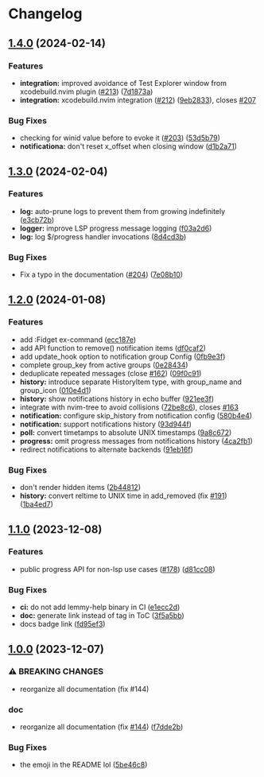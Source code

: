 # Changelog

## [1.4.0](https://github.com/j-hui/fidget.nvim/compare/v1.3.0...v1.4.0) (2024-02-14)


### Features

* **integration:** improved avoidance of Test Explorer window from xcodebuild.nvim plugin ([#213](https://github.com/j-hui/fidget.nvim/issues/213)) ([7d1873a](https://github.com/j-hui/fidget.nvim/commit/7d1873ae12fb9db75edaedd298c2155b1efa96ad))
* **integration:** xcodebuild.nvim integration ([#212](https://github.com/j-hui/fidget.nvim/issues/212)) ([9eb2833](https://github.com/j-hui/fidget.nvim/commit/9eb28334191033e439b34dfa580c3bf5cd9dd5fa)), closes [#207](https://github.com/j-hui/fidget.nvim/issues/207)


### Bug Fixes

* checking for winid value before to evoke it ([#203](https://github.com/j-hui/fidget.nvim/issues/203)) ([53d5b79](https://github.com/j-hui/fidget.nvim/commit/53d5b7959163d7ce5f31893a3be6bb845ee5fd80))
* **notificationa:** don't reset x_offset when closing window ([d1b2a71](https://github.com/j-hui/fidget.nvim/commit/d1b2a7147b5e51238830d939d2fcab12f08c38fb))

## [1.3.0](https://github.com/j-hui/fidget.nvim/compare/v1.2.0...v1.3.0) (2024-02-04)


### Features

* **log:** auto-prune logs to prevent them from growing indefinitely ([e3cb72b](https://github.com/j-hui/fidget.nvim/commit/e3cb72b67924ed2f7d63fc383be2892ae830016f))
* **logger:** improve LSP progress message logging ([f03a2d6](https://github.com/j-hui/fidget.nvim/commit/f03a2d6c8cebc23c1cc646efddcaa312dbfacc06))
* **log:** log $/progress handler invocations ([8d4cd3b](https://github.com/j-hui/fidget.nvim/commit/8d4cd3beb512d347ba95958e4fa7d177ad832d44))


### Bug Fixes

* Fix a typo in the documentation ([#204](https://github.com/j-hui/fidget.nvim/issues/204)) ([7e08b10](https://github.com/j-hui/fidget.nvim/commit/7e08b105d59a325368c9d4bd0fc5e16a0518e8a8))

## [1.2.0](https://github.com/j-hui/fidget.nvim/compare/v1.1.0...v1.2.0) (2024-01-08)


### Features

* add :Fidget ex-command ([ecc187e](https://github.com/j-hui/fidget.nvim/commit/ecc187e8bba63babc731346ecaf83f83064484cf))
* add API function to remove() notification items ([df0caf2](https://github.com/j-hui/fidget.nvim/commit/df0caf2e4cf66a984325e4cca3c3e55422d67cd1))
* add update_hook option to notification group Config ([0fb9e3f](https://github.com/j-hui/fidget.nvim/commit/0fb9e3ffd3e3b8f40dbf527d59b7a7980f2e417e))
* complete group_key from active groups ([0e28434](https://github.com/j-hui/fidget.nvim/commit/0e28434907a347d265b7fcc78758ab330dca9877))
* deduplicate repeated messages (close [#162](https://github.com/j-hui/fidget.nvim/issues/162)) ([09f0c91](https://github.com/j-hui/fidget.nvim/commit/09f0c91d23c3e5939f79c80be2e7bc448d3cbc7d))
* **history:** introduce separate HistoryItem type, with group_name and group_icon ([010e4d1](https://github.com/j-hui/fidget.nvim/commit/010e4d131bb50013df791f6d94c1af67c289a57a))
* **history:** show notifications history in echo buffer ([921ee3f](https://github.com/j-hui/fidget.nvim/commit/921ee3f38985967b8654eaf4357089a634530e9a))
* integrate with nvim-tree to avoid collisions ([72be8c6](https://github.com/j-hui/fidget.nvim/commit/72be8c6b99c8b04c961a71c2a14464bfe5a63faf)), closes [#163](https://github.com/j-hui/fidget.nvim/issues/163)
* **notification:** configure skip_history from notification config ([580b4e4](https://github.com/j-hui/fidget.nvim/commit/580b4e4ceca2f474be78101b480eb523efe30406))
* **notification:** support notifications history ([93d944f](https://github.com/j-hui/fidget.nvim/commit/93d944fd77bd2b6f0a7f6d1a30c8bc0aa5803191))
* **poll:** convert timetamps to absolute UNIX timestamps ([9a8c672](https://github.com/j-hui/fidget.nvim/commit/9a8c6724c2984cb27052fa29c5937d311e59bf01))
* **progress:** omit progress messages from notifications history ([4ca2fb1](https://github.com/j-hui/fidget.nvim/commit/4ca2fb1fadea9fbf7203cc4a04d247eb00edd7bd))
* redirect notifications to alternate backends ([91eb16f](https://github.com/j-hui/fidget.nvim/commit/91eb16fe08d92c742b0aff3ef0d72a7c37e89a6d))


### Bug Fixes

* don't render hidden items ([2b44812](https://github.com/j-hui/fidget.nvim/commit/2b44812d87f991161500fb08d1206b9ea4d4bcc2))
* **history:** convert reltime to UNIX time in add_removed  (fix [#191](https://github.com/j-hui/fidget.nvim/issues/191)) ([1ba4ed7](https://github.com/j-hui/fidget.nvim/commit/1ba4ed7e4ee114df803ccda7ffedaf7ad2c26239))

## [1.1.0](https://github.com/j-hui/fidget.nvim/compare/v1.0.0...v1.1.0) (2023-12-08)


### Features

* public progress API for non-lsp use cases ([#178](https://github.com/j-hui/fidget.nvim/issues/178)) ([d81cc08](https://github.com/j-hui/fidget.nvim/commit/d81cc087da109b53b0d067203402a34503e45ccb))


### Bug Fixes

* **ci:** do not add lemmy-help binary in CI ([e1ecc2d](https://github.com/j-hui/fidget.nvim/commit/e1ecc2deb095d29eb2256bebc6c596fd486a8586))
* **doc:** generate link instead of tag in ToC ([3f5a5bb](https://github.com/j-hui/fidget.nvim/commit/3f5a5bbf57cf286f4369a273a0a44f442be79c32))
* docs badge link ([fd95ef3](https://github.com/j-hui/fidget.nvim/commit/fd95ef3799e6b9b412a6966b14a0902457d6d0d2))

## [1.0.0](https://github.com/j-hui/fidget.nvim/compare/v0.0.0...v1.0.0) (2023-12-07)


### ⚠ BREAKING CHANGES

* reorganize all documentation (fix #144)

### doc

* reorganize all documentation (fix [#144](https://github.com/j-hui/fidget.nvim/issues/144)) ([f7dde2b](https://github.com/j-hui/fidget.nvim/commit/f7dde2bd4b9ae95a5fc11c2eed7467331854e219))


### Bug Fixes

* the emoji in the README lol ([5be46c8](https://github.com/j-hui/fidget.nvim/commit/5be46c8aeb5d37e1da20cd613b286329ca2a4fca))
